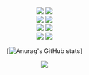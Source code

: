 <div align="center">

<div align="center">
  <img src="https://img.shields.io/badge/Python-3776AB?style=flat&logo=Python&logoColor=white" />
  <img src="https://img.shields.io/badge/SpringBoot-6DB33F?style=flat&logo=springboot&logoColor=white" />
</div>
<div align="center">
  <img src="https://img.shields.io/badge/Docker-2496ED?style=flat&logo=Docker&logoColor=white" />
	<img src="https://img.shields.io/badge/kubernetes-326CE5?style=flat&logo=kubernetes&logoColor=white" />
</div>
<div align="center">
  <img src="https://img.shields.io/badge/Node.js-5FA04E?style=flat&logo=node.js&logoColor=white" />
  <img src="https://img.shields.io/badge/Vue.js-4FC08D?style=flat&logo=vue.js&logoColor=white" />
</div>
<div align="center">
  <img src="https://img.shields.io/badge/Intellij-000000?style=flat&logo=intellijidea&logoColor=white" />
  <img src="https://img.shields.io/badge/Eclipse-2C2255?style=flat&logo=eclipseide&logoColor=white" />
</div>

[![Anurag's GitHub stats](https://github-readme-stats.vercel.app/api?username=skson0x6ab&hide_title=true&show_icons=true&include_all_commits=true&disable_animations=true&theme=vue)]

<div>
	<a href="https://skson-dashboard.vercel.app">
		<img src="https://img.shields.io/badge/Dashboard-20B2AA?style=for-the-badge"/>
	</a>
</div>
</div>


<!---
skson0x6ab/skson0x6ab is a ✨ special ✨ repository because its `README.md` (this file) appears on your GitHub profile.
You can click the Preview link to take a look at your changes.
--->
